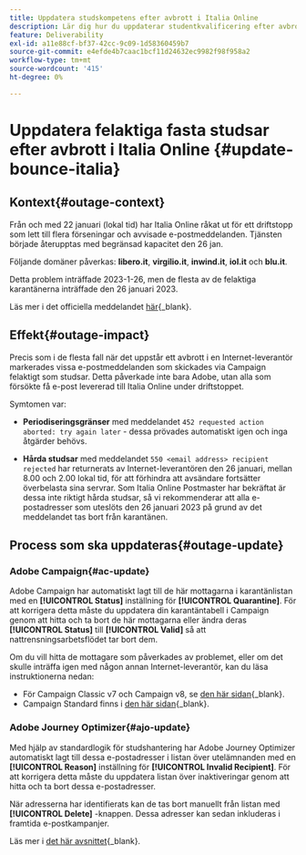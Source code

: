 ```yaml
---
title: Uppdatera studskompetens efter avbrott i Italia Online
description: Lär dig hur du uppdaterar studentkvalificering efter avbrott i Italia Online
feature: Deliverability
exl-id: a11e88cf-bf37-42cc-9c09-1d58360459b7
source-git-commit: e4efde4b7caac1bcf11d24632ec9982f98f958a2
workflow-type: tm+mt
source-wordcount: '415'
ht-degree: 0%

---
```


# Uppdatera felaktiga fasta studsar efter avbrott i Italia Online {#update-bounce-italia}

## Kontext{#outage-context}

Från och med 22 januari (lokal tid) har Italia Online råkat ut för ett driftstopp som lett till flera förseningar och avvisade e-postmeddelanden. Tjänsten började återupptas med begränsad kapacitet den 26 jan.

Följande domäner påverkas: **libero.it**, **virgilio.it**, **inwind.it**, **iol.it** och **blu.it**.

Detta problem inträffade 2023-1-26, men de flesta av de felaktiga karantänerna inträffade den 26 januari 2023.

Läs mer i det officiella meddelandet [här](https://tecnologia.libero.it/avviato-il-ritorno-online-di-libero-mail-e-virgilio-mail-66832){_blank}.


## Effekt{#outage-impact}

Precis som i de flesta fall när det uppstår ett avbrott i en Internet-leverantör markerades vissa e-postmeddelanden som skickades via Campaign felaktigt som studsar. Detta påverkade inte bara Adobe, utan alla som försökte få e-post levererad till Italia Online under driftstoppet.

Symtomen var:

* **Periodiseringsgränser** med meddelandet `452 requested action aborted: try again later` - dessa prövades automatiskt igen och inga åtgärder behövs.

* **Hårda studsar** med meddelandet `550 <email address> recipient rejected` har returnerats av Internet-leverantören den 26 januari, mellan 8.00 och 2.00 lokal tid, för att förhindra att avsändare fortsätter överbelasta sina servrar. Som Italia Online Postmaster har bekräftat är dessa inte riktigt hårda studsar, så vi rekommenderar att alla e-postadresser som uteslöts den 26 januari 2023 på grund av det meddelandet tas bort från karantänen.

## Process som ska uppdateras{#outage-update}

### Adobe Campaign{#ac-update}

Adobe Campaign har automatiskt lagt till de här mottagarna i karantänlistan med en **[!UICONTROL Status]** inställning för **[!UICONTROL Quarantine]**. För att korrigera detta måste du uppdatera din karantäntabell i Campaign genom att hitta och ta bort de här mottagarna eller ändra deras **[!UICONTROL Status]** till **[!UICONTROL Valid]** så att nattrensningsarbetsflödet tar bort dem.

Om du vill hitta de mottagare som påverkades av problemet, eller om det skulle inträffa igen med någon annan Internet-leverantör, kan du läsa instruktionerna nedan:

* För Campaign Classic v7 och Campaign v8, se [den här sidan](https://experienceleague.adobe.com/docs/campaign-classic/using/sending-messages/monitoring-deliveries/understanding-quarantine-management.html?lang=en#unquarantine-bulk){_blank}.
* Campaign Standard finns i [den här sidan](https://experienceleague.adobe.com/docs/campaign-standard/using/testing-and-sending/monitoring-messages/understanding-quarantine-management.html?lang=en#unquarantine-bulk){_blank}.

### Adobe Journey Optimizer{#ajo-update}

Med hjälp av standardlogik för studshantering har Adobe Journey Optimizer automatiskt lagt till dessa e-postadresser i listan över utelämnanden med en **[!UICONTROL Reason]** inställning för **[!UICONTROL Invalid Recipient]**. För att korrigera detta måste du uppdatera listan över inaktiveringar genom att hitta och ta bort dessa e-postadresser.

När adresserna har identifierats kan de tas bort manuellt från listan med **[!UICONTROL Delete]** -knappen. Dessa adresser kan sedan inkluderas i framtida e-postkampanjer.

Läs mer i [det här avsnittet](https://experienceleague.adobe.com/docs/journey-optimizer/using/configuration/monitor-reputation/manage-suppression-list.html#remove-from-suppression-list){_blank}.


